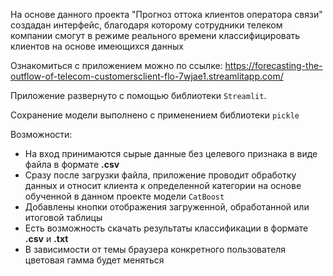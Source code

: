 На основе данного проекта "Прогноз оттока клиентов оператора связи" создадан интерфейс, благодаря которому сотрудники телеком компании смогут в режиме реального времени классифицировать клиентов на основе имеющихся данных

Ознакомиться с приложением можно по ссылке: https://forecasting-the-outflow-of-telecom-customersclient-flo-7wjae1.streamlitapp.com/

Приложение развернуто с помощью библиотеки `Streamlit`. 

Сохранение модели выполнено с применением библиотеки `pickle`

Возможности:

- На вход принимаются сырые данные без целевого признака в виде файла в формате **.csv**
- Сразу после загрузки файла, приложение проводит обработку данных и относит клиента к определенной категории на основе обученной в данном проекте модели `CatBoost`
- Добавлены кнопки отображения загруженной, обработанной или итоговой таблицы
- Есть возможность скачать результаты классификации в формате **.csv** и **.txt**
- В зависимости от темы браузера конкретного пользователя цветовая гамма будет меняться
